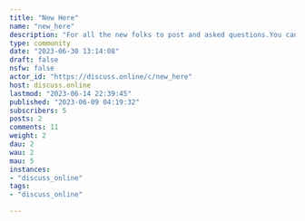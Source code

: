 ```yaml
---
title: "New Here" 
name: "new_here"
description: "For all the new folks to post and asked questions.You can still ask if you've been here a while too.If you're a veteran you're welcome too! Post tips and tricks as you use Lemmy!"
type: community
date: "2023-06-30 13:14:08"
draft: false
nsfw: false
actor_id: "https://discuss.online/c/new_here"
host: discuss.online
lastmod: "2023-06-14 22:39:45"
published: "2023-06-09 04:19:32"
subscribers: 5
posts: 2
comments: 11
weight: 2
dau: 2
wau: 2
mau: 5
instances:
- "discuss_online"
tags: 
- "discuss_online"

---
```

